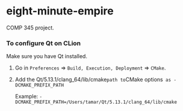 # eight-minute-empire
COMP 345 project.

### To configure Qt on CLion

Make sure you have Qt installed.

1. Go in `Preferences` => `Build, Execution, Deployment` => `CMake`.
2. Add the Qt/5.13.1/clang_64/lib/cmake` path to `CMake options` as -DCMAKE_PREFIX_PATH`

   Example:
   `-DCMAKE_PREFIX_PATH=/Users/tamar/Qt/5.13.1/clang_64/lib/cmake`

